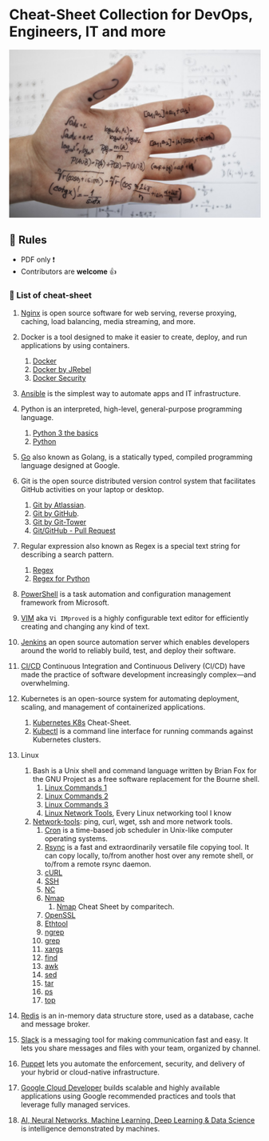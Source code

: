 # Cheat-Sheet Collection for DevOps, Engineers, IT and more

![Cheat Sheet](~img/cheatcheet.jpg)

## :scroll: Rules

* PDF only :exclamation:
* Contributors are **welcome** :+1:

### :pushpin: List of cheat-sheet

1. [Nginx](pdf/nginx.pdf) is open source software for web serving, reverse proxying, caching, load balancing, media streaming, and more.
1. Docker is a tool designed to make it easier to create, deploy, and run applications by using containers.
   1. [Docker](pdf/docker.pdf)
   1. [Docker by JRebel](pdf/docker_by_jrebel.pdf)
   1. [Docker Security](pdf/docker-security.pdf)
1. [Ansible](pdf/ansible.pdf) is the simplest way to automate apps and IT infrastructure.
1. Python is an interpreted, high-level, general-purpose programming language.
   1. [Python 3 the basics](pdf/cheatsheet-python-grok.pdf)
   1. [Python](pdf/python_beginners.pdf)
1. [Go](pdf/go_golang.pdf) also known as Golang, is a statically typed, compiled programming language designed at Google.
1. Git is the open source distributed version control system that facilitates GitHub activities on your laptop or desktop.
   1. [Git by Atlassian](pdf/atlassian-git-cheatsheet.pdf).
   1. [Git by GitHub](pdf/git_by_github.pdf).
   1. [Git by Git-Tower](pdf/git_by_git-tower.pdf)
   1. [Git/GitHub - Pull Request](pdf/github.pdf)
1. Regular expression also known as Regex is a special text string for describing a search pattern.
   1. [Regex](pdf/regex.pdf)
   1. [Regex for Python](pdf/python-regular-expression-regex.pdf)
1. [PowerShell](pdf/Powershell.pdf) is a task automation and configuration management framework from Microsoft.
1. [VIM](pdf/vim-cheat-sheet.pdf) aka `Vi IMproved` is a highly configurable text editor for efficiently creating and changing any kind of text.
1. [Jenkins](pdf/Jenkins-Cheat-Sheet-converted.pdf) an open source automation server which enables developers around the world to reliably build, test, and deploy their software.
1. [CI/CD](pdf/cicd-framework_by_densify.pdf) Continuous Integration and Continuous Delivery (CI/CD) have made the practice of software development increasingly complex—and overwhelming.
1. Kubernetes is an open-source system for automating deployment, scaling, and management of containerized applications.
    1. [Kubernetes K8s](pdf/Kubernetes-Cheat-Sheet.pdf) Cheat-Sheet.
    1. [Kubectl](pdf/kubectl.pdf) is a command line interface for running commands against Kubernetes clusters.
1. Linux
    1. Bash is a Unix shell and command language written by Brian Fox for the GNU Project as a free software replacement for the Bourne shell.
       1. [Linux Commands 1](pdf/linux-bash.pdf)
       1. [Linux Commands 2](pdf/linux-bash-terminal.pdf)
       1. [Linux Commands 3](pdf/linux_commands.pdf)
       1. [Linux Network Tools](pdf/linux-networking-tool), Every Linux networking tool I know
    1. [Network-tools](pdf/linux-networing-tools.pdf): ping, curl, wget, ssh and more network tools.
          1. [Cron](pdf/cron.pdf) is a time-based job scheduler in Unix-like computer operating systems.
          1. [Rsync](pdf/rsync.pdf) is a fast and extraordinarily versatile file copying tool. It can copy locally, to/from another host over any remote shell, or to/from a remote rsync daemon.
          1. [cURL](pdf/curl.pdf)
          1. [SSH](pdf/ssh.pdf)
          1. [NC](pdf/netcat.pdf)
          1. [Nmap](pdf/nmap.pdf)
              1. [Nmap](pdf/Nmap-Cheat-Sheet.pdf) Cheat Sheet by comparitech.
          1. [OpenSSL](pdf/openssl.pdf)
          1. [Ethtool](pdf/ethtool.pdf)
          1. [ngrep](pdf/ngrep.pdf)
          1. [grep](pdf/grep.pdf)
          1. [xargs](pdf/xargs.pdf)
          1. [find](pdf/find.pdf)
          1. [awk](pdf/awk.pdf)
          1. [sed](pdf/sed.pdf)
          1. [tar](pdf/tar.pdf)
          1. [ps](pdf/ps.pdf)
          1. [top](pdf/top.pdf)

1. [Redis](pdf/redis.pdf) is an in-memory data structure store, used as a database, cache and message broker.
1. [Slack](pdf/slack.pdf) is a messaging tool for making communication fast and easy. It lets you share messages and files with your team, organized by channel.
1. [Puppet](pdf/puppet) lets you automate the enforcement, security, and delivery of your hybrid or cloud-native infrastructure.
1. [Google Cloud Developer](pdf/GoogleCloudDeveloper.pdf) builds scalable and highly available applications using Google recommended practices and tools that leverage fully managed services.
1. [AI, Neural Networks, Machine Learning, Deep Learning & Data Science](pdf/AI_ML.pdf) is intelligence demonstrated by machines.
